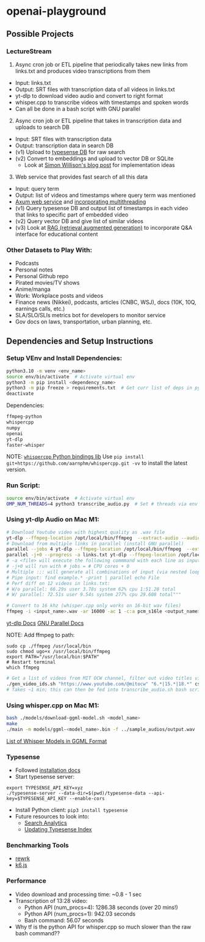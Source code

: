 # openai-playground

## Possible Projects

### LectureStream
1. Async cron job or ETL pipeline that periodically takes new links from links.txt and produces video transcriptions from them
  * Input: links.txt
  * Output: SRT files with transcription data of all videos in links.txt
  * yt-dlp to download video audio and convert to right format
  * whisper.cpp to transcribe videos with timestamps and spoken words
  * Can all be done in a bash script with GNU parallel
2. Async cron job or ETL pipeline that takes in transcription data and uploads to search DB
  * Input: SRT files with transcription data
  * Output: transcription data in search DB
  * (v1) Upload to [typesense DB](https://typesense.org/docs/guide/tips-for-searching-common-types-of-data.html#long-pieces-of-text) for raw search
  * (v2) Convert to embeddings and upload to vector DB or SQLite
    * Look at [Simon Willison's blog post](https://simonwillison.net/2023/Oct/23/embeddings/) for implementation ideas
3. Web service that provides fast search of all this data
  * Input: query term
  * Output: list of videos and timestamps where query term was mentioned
  * [Axum web service](https://docs.rs/axum/latest/axum/) and [incorporating multithreading](https://github.com/tokio-rs/tokio/discussions/4839)
  * (v1) Query typesense DB and output list of timestamps in each video that links to specific part of embedded video
  * (v2) Query vector DB and give list of similar videos
  * (v3) Look at [RAG (retrieval augmented generation)](https://github.com/pchunduri6/rag-demystified) to incorporate Q&A interface for educational content

### Other Datasets to Play With:
* Podcasts
* Personal notes
* Personal Github repo
* Pirated movies/TV shows
* Anime/manga
* Work: Workplace posts and videos
* Finance news (Nikkei), podcasts, articles (CNBC, WSJ), docs (10K, 10Q, earnings calls, etc.)
* SLA/SLO/SLIs metrics bot for developers to monitor service
* Gov docs on laws, transportation, urban planning, etc.

## Dependencies and Setup Instructions

### Setup VEnv and Install Dependencies:
```bash
python3.10 -m venv <env_name>
source env/bin/activate  # Activate virtual env
python3 -m pip install <dependency_name>
python3 -m pip freeze > requirements.txt  # Get curr list of deps in python venv and output to requirements.txt file
deactivate
```

Dependencies:
```bash
ffmpeg-python
whispercpp
numpy
openai
yt-dlp
faster-whisper
```
NOTE: [`whispercpp` Python bindings lib](https://github.com/aarnphm/whispercpp)
Use `pip install git+https://github.com/aarnphm/whispercpp.git -vv` to install the latest version.

### Run Script:
```bash
source env/bin/activate  # Activate virtual env
OMP_NUM_THREADS=4 python3 transcribe_audio.py  # Set # threads via env var: https://github.com/guillaumekln/faster-whisper#comparing-performance-against-other-implementations
```

### Using yt-dlp Audio on Mac M1:
```bash
# Download Youtube video with highest quality as .wav file
yt-dlp --ffmpeg-location /opt/local/bin/ffmpeg  --extract-audio --audio-format wav --audio-quality 0 "<youtube_url>"
# Download from multiple links in parallel (install GNU parallel)
parallel --jobs 4 yt-dlp --ffmpeg-location /opt/local/bin/ffmpeg  --extract-audio --audio-format wav --audio-quality 0 ::: "<youtube_url_1>" "<youtube_url_2>" ... "<youtube_url_n>"
parallel -j+0 --progress -a links.txt yt-dlp --ffmpeg-location /opt/local/bin/ffmpeg --extract-audio --audio-format wav --audio-quality 0
# -a <file> will execute the following commmand with each line as input in parallel
# -j+0 will run with # jobs = # CPU cores + 0
# Multiple ::: will generate all combinations of input (via nested loop)
# Pipe input: find example.* -print | parallel echo File
# Perf diff on 12 videos in links.txt:
# W/o parallel: 66.29s user 3.78s system 62% cpu 1:51.28 total
# W/ parallel: 72.51s user 9.54s system 277% cpu 29.608 total"""

# Convert to 16 khz (whisper.cpp only works on 16-bit wav files)
ffmpeg -i <input_name>.wav -ar 16000 -ac 1 -c:a pcm_s16le <output_name>.wav
```
[yt-dlp Docs](https://github.com/yt-dlp/yt-dlp#usage-and-options)
[GNU Parallel Docs](https://www.gnu.org/software/parallel/parallel_tutorial.html)

NOTE: Add ffmpeg to path:
```
sudo cp ./ffmpeg /usr/local/bin
sudo chmod ugo+x /usr/local/bin/ffmpeg
export PATH="/usr/local/bin:$PATH"
# Restart terminal
which ffmpeg
```

```bash
# Get a list of videos from MIT OCW channel, filter out video titles via regex, and output video IDs to `cs_math_fin_mit_ocw_video_titles.txt`
./gen_video_ids.sh "https://www.youtube.com/@mitocw" "6.*|15.*|18.*" cs_math_fin_mit_ocw_video_ids.txt
# Takes ~1 min; this can then be fed into transcribe_audio.sh bash script to download only the audios we want
```

### Using whisper.cpp on Mac M1:
```bash
bash ./models/download-ggml-model.sh <model_name>
make
./main -m models/ggml-<model_name>.bin -f ../sample_audios/output.wav
```

[List of Whisper Models in GGML Format](https://huggingface.co/ggerganov/whisper.cpp)

### Typesense
* Followed [installation docs](https://typesense.org/docs/guide/install-typesense.html#mac-via-homebrew)
* Start typesense server:
```
export TYPESENSE_API_KEY=xyz
./typesense-server --data-dir=$(pwd)/typesense-data --api-key=$TYPESENSE_API_KEY --enable-cors
```
* Install Python client: `pip3 install typesense`
* Future resources to look into:
  * [Search Analytics](https://typesense.org/docs/guide/search-analytics.html#search-analytics)
  * [Updating Typesense Index](https://typesense.org/docs/guide/syncing-data-into-typesense.html#sync-changes-in-bulk-periodically)

### Benchmarking Tools
* [rewrk](https://github.com/lnx-search/rewrk)
* [k6.js](https://k6.io/blog/learning-js-through-load-testing/)

### Performance
* Video download and processing time: ~0.8 - 1 sec
* Transcription of 13:28 video:
    * Python API (num_procs=4): 1286.38 seconds (over 20 mins!)
    * Python API (num_procs=1): 942.03 seconds
    * Bash command: 56.07 seconds
* Why tf is the python API for whisper.cpp so much slower than the raw bash command??
